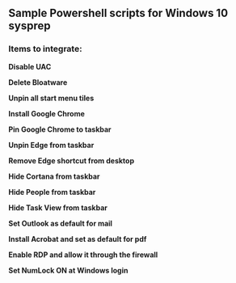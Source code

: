 <h2>Sample Powershell scripts for Windows 10 sysprep</h2>
<h3>Items to integrate:</h3>
<p><strong>Disable UAC</strong></p>

<p><strong>Delete Bloatware</strong></p>

<p><strong>Unpin all start menu tiles</strong></p>

<p><strong>Install Google Chrome</strong></p>

<p><strong>Pin Google Chrome to taskbar</strong></p>

<p><strong>Unpin Edge from taskbar</strong></p>

<p><strong>Remove Edge shortcut from desktop</strong></p>

<p><strong>Hide Cortana from taskbar</strong></p>

<p><strong>Hide People from taskbar</strong></p>

<p><strong>Hide Task View from taskbar</strong></p>

<p><strong>Set Outlook as default for mail</strong></p>

<p><strong>Install Acrobat and set as default for pdf</strong></p>

<p><strong>Enable RDP and allow it through the firewall</strong></p>

<p><strong>Set NumLock ON at Windows login</strong></p>

